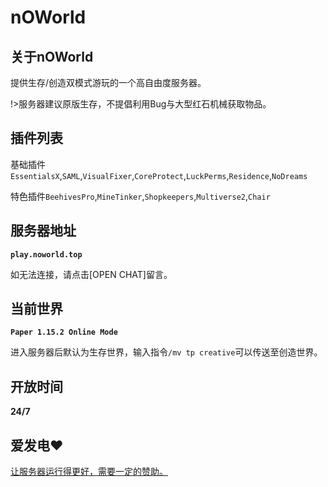 # nOWorld

## 关于nOWorld
提供生存/创造双模式游玩的一个高自由度服务器。

!>服务器建议原版生存，不提倡利用Bug与大型红石机械获取物品。

## 插件列表
基础插件`EssentialsX`,`SAML`,`VisualFixer`,`CoreProtect`,`LuckPerms`,`Residence`,`NoDreams`

特色插件`BeehivesPro`,`MineTinker`,`Shopkeepers`,`Multiverse2`,`Chair`

## 服务器地址
**`play.noworld.top`**

如无法连接，请点击[OPEN CHAT]留言。

## 当前世界 
**`Paper 1.15.2 Online Mode`**

进入服务器后默认为生存世界，输入指令`/mv tp creative`可以传送至创造世界。

## 开放时间 
**24/7**

## 爱发电❤
[让服务器运行得更好，需要一定的赞助。](https://afdian.net/@nOWorld)
